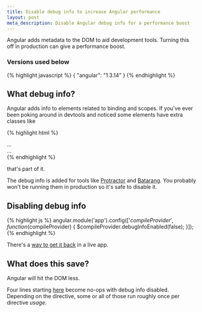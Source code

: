 ```yaml
---
title: Disable debug info to increase Angular performance
layout: post
meta_description: Disable Angular debug info for a performance boost
---
```


Angular adds metadata to the DOM to aid development tools. Turning this off in production can give a performance boost.

### Versions used below

{% highlight javascript %}
{
  "angular": "1.3.14"
}
{% endhighlight %}

## What debug info?

Angular adds info to elements related to binding and scopes. If you've ever been poking around in devtools and noticed some elements have extra classes like

{% highlight html %}
<div class="ng-binding">
  ...
</div>
<div class="ng-scope">
  ...
</div>
{% endhighlight %}

that's part of it.

The debug info is added for tools like [Protractor](http://angular.github.io/protractor) and [Batarang](https://chrome.google.com/webstore/detail/angularjs-batarang/ighdmehidhipcmcojjgiloacoafjmpfk). You probably won't be running them in production so it's safe to disable it.

## Disabling debug info

{% highlight js %}
angular.module('app').config(['$compileProvider', function($compileProvider) {
  $compileProvider.debugInfoEnabled(false);
}]);
{% endhighlight %}

There's a [way to get it back](https://code.angularjs.org/1.3.14/docs/api/ng/function/angular.reloadWithDebugInfo) in a live app.

## What does this save?

Angular will hit the DOM less.

Four lines starting [here](https://github.com/angular/angular.js/blob/v1.3.14/src/ng/compile.js#L1145) become no-ops with debug info disabled. Depending on the directive, some or all of those run roughly once per directive *usage*.